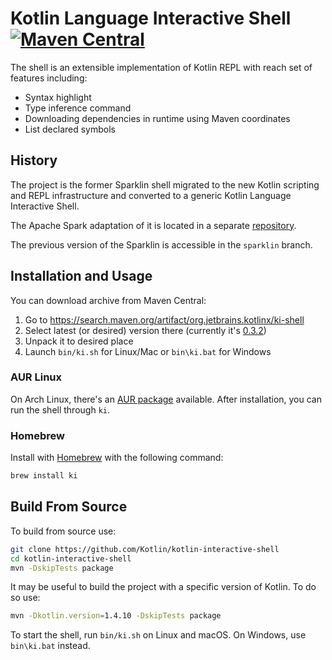 # Kotlin Language Interactive Shell [![Maven Central](https://img.shields.io/maven-central/v/org.jetbrains.kotlinx/ki-shell.svg?label=Maven%20Central)](https://search.maven.org/search?q=g:%22org.jetbrains.kotlinx%22%20AND%20a:%22ki-shell%22)

The shell is an extensible implementation of Kotlin REPL with reach set of features including:

- Syntax highlight
- Type inference command
- Downloading dependencies in runtime using Maven coordinates
- List declared symbols


## History

The project is the former Sparklin shell migrated to the new Kotlin scripting and REPL infrastructure and converted to a
generic Kotlin Language Interactive Shell.

The Apache Spark adaptation of it is located in a separate [repository](https://github.com/Kotlin/kotlin-spark-shell).

The previous version of the Sparklin is accessible in the `sparklin` branch.

## Installation and Usage

You can download archive from Maven Central: 
1. Go to https://search.maven.org/artifact/org.jetbrains.kotlinx/ki-shell
2. Select latest (or desired) version there (currently it's [0.3.2](https://search.maven.org/remotecontent?filepath=org/jetbrains/kotlinx/ki-shell/0.3.2/ki-shell-0.3.2-archive.zip))
3. Unpack it to desired place
4. Launch `bin/ki.sh` for Linux/Mac or `bin\ki.bat` for Windows

### AUR Linux

On Arch Linux, there's an [AUR package](https://aur.archlinux.org/packages/ki-shell-bin/) available.
After installation, you can run the shell through `ki`.

### Homebrew

Install with [Homebrew](https://brew.sh/) with the following command:
```bash
brew install ki
```

## Build From Source

To build from source use:
```bash
git clone https://github.com/Kotlin/kotlin-interactive-shell
cd kotlin-interactive-shell
mvn -DskipTests package

```
It may be useful to build the project with a specific version of Kotlin. To do so use:
```bash
mvn -Dkotlin.version=1.4.10 -DskipTests package
```
To start the shell, run `bin/ki.sh` on Linux and macOS. On Windows, use `bin\ki.bat` instead.
